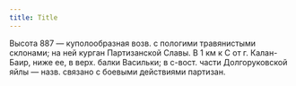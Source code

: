 ```yaml
---
title: Title
---
```


Высота 887 — куполообразная возв. с пологими травянистыми склонами; на ней
курган Партизанской Славы. В 1 км к С от г. Калан-Баир, ниже ее, в верх. балки
Васильки; в с-вост. части Долгоруковской яйлы — назв. связано с боевыми
действиями партизан.
